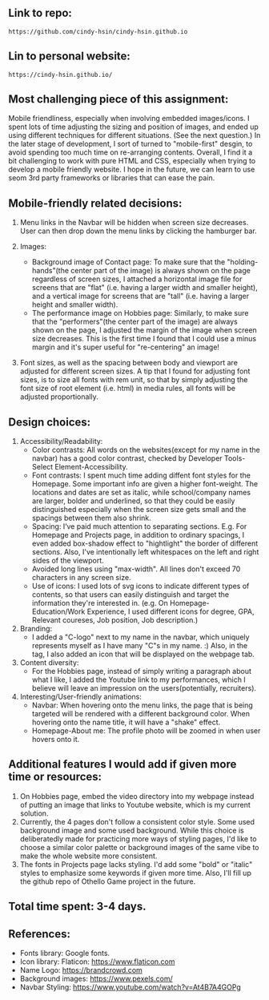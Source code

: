 ## Link to repo:
	https://github.com/cindy-hsin/cindy-hsin.github.io
## Lin to personal website:
	https://cindy-hsin.github.io/

## Most challenging piece of this assignment:
Mobile friendliness, especially when involving embedded images/icons. I spent lots of time adjusting the sizing and position of images, and ended up using different techniques for different situations. (See the next question.) In the later stage of development, I sort of turned to "mobile-first" desgin, to avoid spending too much time on re-arranging contents. Overall, I find it a bit challenging to work with pure HTML and CSS, especially when trying to develop a mobile friendly website. I hope in the future, we can learn to use seom 3rd party frameworks or libraries that can ease the pain.

## Mobile-friendly related decisions:
1. Menu links in the Navbar will be hidden when screen size decreases. User can then drop down the menu links by clicking the hamburger bar.
2. Images:
	- Background image of Contact page: To make sure that the "holding-hands"(the center part of the image) is always shown on the page regardless of screen sizes, I attached a horizontal image file for screens that are "flat" (i.e. having a larger width and smaller height), and a vertical image for screens that are "tall" (i.e. having a larger height and smaller width).
	- The performance image on Hobbies page: Similarly, to make sure that the "performers"(the center part of the image) are always shown on the page, I adjusted the margin of the image when screen size decreases. This is the first time I found that I could use a minus margin and it's super useful for "re-centering" an image!

3. Font sizes, as well as the spacing between body and viewport are adjusted for different screen sizes. A tip that I found for adjusting font sizes, is to size all fonts with rem unit, so that by simply adjusting the font size of root element (i.e. html) in media rules, all fonts will be adjusted proportionally.


## Design choices:
1. Accessibility/Readability:
	- Color contrasts: All words on the websites(except for my name in the navbar) has a good color contrast, checked by Developer Tools-Select Element-Accessibility.
	- Font contrasts: I spent much time adding diffent font styles for the Homepage. Some important info are given a higher font-weight. The locations and dates are set as italic, while school/company names are larger, bolder and underlined, so that they could be easily distinguished especially when the screen size gets small and the spacings between them also shrink.
	- Spacing: I‘ve paid much attention to separating sections. E.g. For Homepage and Projects page, in addition to ordinary spacings, I even added box-shadow effect to "hightlight" the border of different sections. Also, I've intentionally left whitespaces on the left and right sides of the viewport.
	- Avoided long lines using "max-width". All lines don't exceed 70 characters in any screen size.
	- Use of icons: I used lots of svg icons to indicate different types of contents, so that users can easily distinguish and target the information they're interested in. (e.g. On Homepage-Education/Work Experience, I used different icons for degree, GPA, Relevant coureses, Job position, Job description.)
2. Branding:
	- I added a "C-logo" next to my name in the navbar, which uniquely represents myself as I have many "C"s in my name. :) Also, in the <head> tag, I also added an icon that will be displayed on the webpage tab.
3. Content diversity:
	- For the Hobbies page, instead of simply writing a paragraph about what I like, I added the Youtube link to my performances, which I believe will leave an impression on the users(potentially, recruiters).
4. Interesting/User-friendly animations: 
	- Navbar: When hovering onto the menu links, the page that is being targeted will be rendered with a different background color. When hovering onto the name title, it will have a "shake" effect.
	- Homepage-About me: The profile photo will be zoomed in when user hovers onto it.



## Additional features I would add if given more time or resources:
1. On Hobbies page, embed the video directory into my webpage instead of putting an image that links to Youtube website, which is my current solution.
2. Currently, the 4 pages don't follow a consistent color style. Some used background image and some used background. While this choice is deliberatedly made for practicing more ways of styling pages, I'd like to choose a similar color palette or background images of the same vibe to make the whole website more consistent.
3. The fonts in Projects page lacks styling. I'd add some "bold" or "italic" styles to emphasize some keywords if given more time. Also, I'll fill up the github repo of Othello Game project in the future.


## Total time spent: 3-4 days.

## References:
- Fonts library: Google fonts.
- Icon library: Flaticon: https://www.flaticon.com
- Name Logo: https://brandcrowd.com
- Background images: https://www.pexels.com/
- Navbar Styling: https://www.youtube.com/watch?v=At4B7A4GOPg